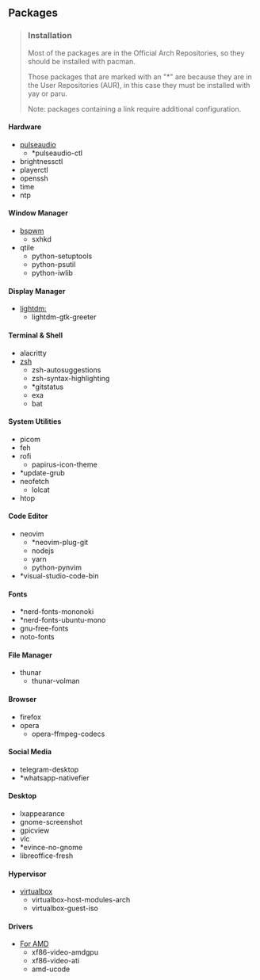 ## Packages

> ### Installation
>
> Most of the packages are in the Official Arch Repositories, so they should be installed with pacman.
> 
> Those packages that are marked with an "*" are because they are in the User Repositories (AUR), in this case they must be installed with yay or paru.
> 
> Note: packages containing a link require additional configuration.

#### Hardware

- [pulseaudio](https://wiki.archlinux.org/title/PulseAudio#Running)
  - *pulseaudio-ctl
- brightnessctl
- playerctl
- openssh
- time
- ntp

#### Window Manager

- [bspwm](https://wiki.archlinux.org/title/Bspwm)
  - sxhkd
- qtile
  - python-setuptools
  - python-psutil
  - python-iwlib

#### Display Manager

- [lightdm:](https://wiki.archlinux.org/title/LightDM#Greeter)
  - lightdm-gtk-greeter

#### Terminal & Shell

- alacritty
- [zsh](https://wiki.archlinux.org/title/Zsh#Making_Zsh_your_default_shell)
  - zsh-autosuggestions
  - zsh-syntax-highlighting
  - *gitstatus
  - exa
  - bat

#### System Utilities

- picom
- feh
- rofi
  - papirus-icon-theme
- *update-grub
- neofetch
  - lolcat
- htop

#### Code Editor

- neovim
  - *neovim-plug-git
  - nodejs
  - yarn
  - python-pynvim
- *visual-studio-code-bin

#### Fonts

- *nerd-fonts-mononoki
- *nerd-fonts-ubuntu-mono
- gnu-free-fonts
- noto-fonts

#### File Manager

- thunar
  - thunar-volman

#### Browser

- firefox
- opera
  - opera-ffmpeg-codecs

#### Social Media

- telegram-desktop
- *whatsapp-nativefier

#### Desktop

- lxappearance
- gnome-screenshot
- gpicview
- vlc
- *evince-no-gnome
- libreoffice-fresh

#### Hypervisor

- [virtualbox](https://wiki.archlinux.org/title/VirtualBox#Installation_steps_for_Arch_Linux_hosts)
  - virtualbox-host-modules-arch
  - virtualbox-guest-iso

#### Drivers

- [For AMD](https://wiki.archlinux.org/title/AMDGPU)
  - xf86-video-amdgpu
  - xf86-video-ati
  - amd-ucode
